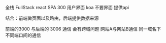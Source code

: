 全栈 FullStack
react SPA 300 用户界面
koa 不要界面  提供api

结合：前端做页面以及路由，后端提供数据来源

前端的3000 与后端的 3006 通信 会有跨域问题
网站A与网站B通信 
同一域名下不同端口间的通信